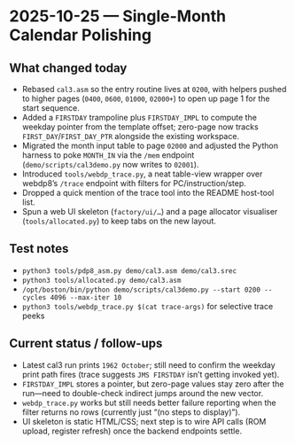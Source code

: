 # 2025-10-25 — Single-Month Calendar Polishing

## What changed today
- Rebased `cal3.asm` so the entry routine lives at `0200`, with helpers pushed to higher pages (`0400`, `0600`, `01000`, `02000+`) to open up page 1 for the start sequence.
- Added a `FIRSTDAY` trampoline plus `FIRSTDAY_IMPL` to compute the weekday pointer from the template offset; zero-page now tracks `FIRST_DAY`/`FIRST_DAY_PTR` alongside the existing workspace.
- Migrated the month input table to page `02000` and adjusted the Python harness to poke `MONTH_IN` via the `/mem` endpoint (`demo/scripts/cal3demo.py` now writes to `02001`).
- Introduced `tools/webdp_trace.py`, a neat table-view wrapper over webdp8’s `/trace` endpoint with filters for PC/instruction/step.
- Dropped a quick mention of the trace tool into the README host-tool list.
- Spun a web UI skeleton (`factory/ui/…`) and a page allocator visualiser (`tools/allocated.py`) to keep tabs on the new layout.

## Test notes
- `python3 tools/pdp8_asm.py demo/cal3.asm demo/cal3.srec`
- `python3 tools/allocated.py demo/cal3.asm`
- `/opt/boston/bin/python demo/scripts/cal3demo.py --start 0200 --cycles 4096 --max-iter 10`
- `python3 tools/webdp_trace.py $(cat trace-args)` for selective trace peeks

## Current status / follow-ups
- Latest cal3 run prints `1962 October`; still need to confirm the weekday print path fires (trace suggests `JMS FIRSTDAY` isn’t getting invoked yet).
- `FIRSTDAY_IMPL` stores a pointer, but zero-page values stay zero after the run—need to double-check indirect jumps around the new vector.
- `webdp_trace.py` works but still needs better failure reporting when the filter returns no rows (currently just “(no steps to display)”).
- UI skeleton is static HTML/CSS; next step is to wire API calls (ROM upload, register refresh) once the backend endpoints settle.
